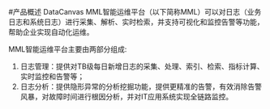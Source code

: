#产品概述
DataCanvas MML智能运维平台（以下简称MML）可以对日志（业务日志和系统日志）进行采集、解析、实时检索，并支持可视化和监控告警等功能，帮助企业实现自动化运维。


MML智能运维平台主要由两部分组成:
<ol>
<li>日志管理：提供对TB级每日新增日志的采集、处理、索引、检索、指标计算、实时监控和告警等；
<li>日志分析：提供隐形异常的分析挖掘功能，提供更精准的告警，有效消除告警风暴，对故障时间进行根因分析，并对IT应用系统实现全链路监控。
</ol>